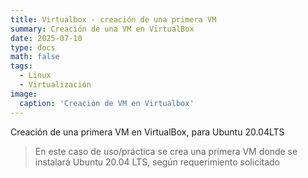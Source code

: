 ```yaml
---
title: Virtualbox - creación de una primera VM
summary: Creación de una VM en VirtualBox
date: 2025-07-10
type: docs
math: false
tags:
  - Linux
  - Virtualización
image:
  caption: 'Creación de VM en Virtualbox'
---
```


Creación de una primera VM en VirtualBox, para Ubuntu 20.04LTS

> En este caso de uso/práctica se crea una primera VM donde se instalará Ubuntu 20.04 LTS, según requerimiento solicitado
>
